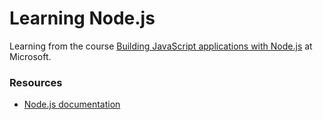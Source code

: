 # Learning Node.js

Learning from the course [Building JavaScript applications with Node.js](https://learn.microsoft.com/es-es/training/paths/build-javascript-applications-nodejs/) at Microsoft.

### Resources

- [Node.js documentation](https://nodejs.org/es)